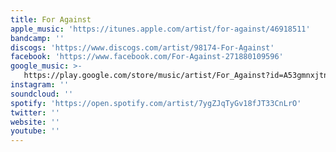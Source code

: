 ```yaml
---
title: For Against
apple_music: 'https://itunes.apple.com/artist/for-against/46918511'
bandcamp: ''
discogs: 'https://www.discogs.com/artist/98174-For-Against'
facebook: 'https://www.facebook.com/For-Against-271880109596'
google_music: >-
   https://play.google.com/store/music/artist/For_Against?id=A53gmnxjtnyluli5x7qpikb7rzy
instagram: ''
soundcloud: ''
spotify: 'https://open.spotify.com/artist/7ygZJqTyGv18fJT33CnLrO'
twitter: ''
website: ''
youtube: ''
---
```

